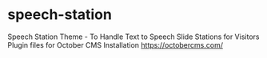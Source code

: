 # speech-station
Speech Station Theme - To Handle Text to Speech Slide Stations for Visitors
Plugin files for October CMS Installation
https://octobercms.com/
